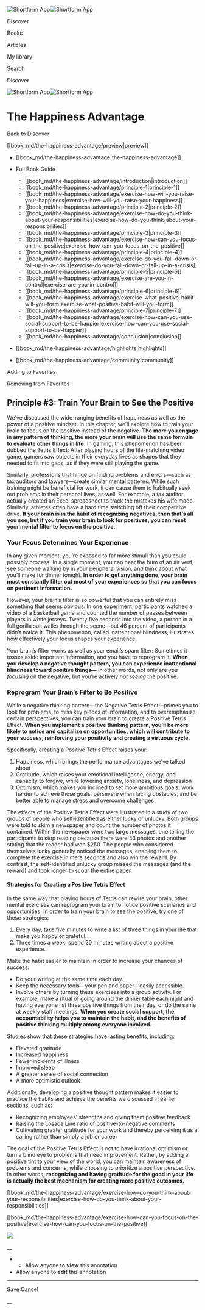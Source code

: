 ![Shortform App](/img/logo.36a2399e.svg)![Shortform App](/img/logo-dark.70c1b072.svg)

Discover

Books

Articles

My library

Search

Discover

![Shortform App](/img/logo.36a2399e.svg)![Shortform App](/img/logo-dark.70c1b072.svg)

# The Happiness Advantage

Back to Discover

[[book_md/the-happiness-advantage/preview|preview]]

  * [[book_md/the-happiness-advantage|the-happiness-advantage]]
  * Full Book Guide

    * [[book_md/the-happiness-advantage/introduction|introduction]]
    * [[book_md/the-happiness-advantage/principle-1|principle-1]]
    * [[book_md/the-happiness-advantage/exercise-how-will-you-raise-your-happiness|exercise-how-will-you-raise-your-happiness]]
    * [[book_md/the-happiness-advantage/principle-2|principle-2]]
    * [[book_md/the-happiness-advantage/exercise-how-do-you-think-about-your-responsibilities|exercise-how-do-you-think-about-your-responsibilities]]
    * [[book_md/the-happiness-advantage/principle-3|principle-3]]
    * [[book_md/the-happiness-advantage/exercise-how-can-you-focus-on-the-positive|exercise-how-can-you-focus-on-the-positive]]
    * [[book_md/the-happiness-advantage/principle-4|principle-4]]
    * [[book_md/the-happiness-advantage/exercise-do-you-fall-down-or-fall-up-in-a-crisis|exercise-do-you-fall-down-or-fall-up-in-a-crisis]]
    * [[book_md/the-happiness-advantage/principle-5|principle-5]]
    * [[book_md/the-happiness-advantage/exercise-are-you-in-control|exercise-are-you-in-control]]
    * [[book_md/the-happiness-advantage/principle-6|principle-6]]
    * [[book_md/the-happiness-advantage/exercise-what-positive-habit-will-you-form|exercise-what-positive-habit-will-you-form]]
    * [[book_md/the-happiness-advantage/principle-7|principle-7]]
    * [[book_md/the-happiness-advantage/exercise-how-can-you-use-social-support-to-be-happier|exercise-how-can-you-use-social-support-to-be-happier]]
    * [[book_md/the-happiness-advantage/conclusion|conclusion]]
  * [[book_md/the-happiness-advantage/highlights|highlights]]
  * [[book_md/the-happiness-advantage/community|community]]



Adding to Favorites 

Removing from Favorites 

## Principle #3: Train Your Brain to See the Positive

We’ve discussed the wide-ranging benefits of happiness as well as the power of a positive mindset. In this chapter, we’ll explore how to train your brain to focus on the positive instead of the negative. **The more you engage in any pattern of thinking, the more your brain will use the same formula to evaluate other things in life.** In gaming, this phenomenon has been dubbed the Tetris Effect: After playing hours of the tile-matching video game, gamers saw objects in their everyday lives as shapes that they needed to fit into gaps, as if they were still playing the game.

Similarly, professions that hinge on finding problems and errors—such as tax auditors and lawyers—create similar mental patterns. While such training might be beneficial for work, it can cause them to habitually seek out problems in their personal lives, as well. For example, a tax auditor actually created an Excel spreadsheet to track the mistakes his wife made. Similarly, athletes often have a hard time switching off their competitive drive. **If your brain is in the habit of recognizing negatives, then that’s all you see, but if you train your brain to look for positives, you can reset your mental filter to focus on the positive.**

### Your Focus Determines Your Experience

In any given moment, you’re exposed to far more stimuli than you could possibly process. In a single moment, you can hear the hum of an air vent, see someone walking by in your peripheral vision, and think about what you’ll make for dinner tonight. **In order to get anything done, your brain must constantly filter out most of your experiences so that you can focus on pertinent information.**

However, your brain’s filter is so powerful that you can entirely miss something that seems obvious. In one experiment, participants watched a video of a basketball game and counted the number of passes between players in white jerseys. Twenty five seconds into the video, a person in a full gorilla suit walks through the scene—but 46 percent of participants didn’t notice it. This phenomenon, called inattentional blindness, illustrates how effectively your focus shapes your experience.

Your brain’s filter works as well as your email’s spam filter: Sometimes it tosses aside important information, and you have to reprogram it. **When you develop a negative thought pattern, you can experience inattentional blindness toward positive things—** in other words, not only are you _focusing_ on the negative, but you’re actively _not seeing_ the positive.

### Reprogram Your Brain’s Filter to Be Positive

While a negative thinking pattern—the Negative Tetris Effect—primes you to look for problems, to miss key pieces of information, and to overemphasize certain perspectives, you can train your brain to create a Positive Tetris Effect. **When you implement a positive thinking pattern, you’ll be more likely to notice and capitalize on opportunities, which will contribute to your success, reinforcing your positivity and creating a virtuous cycle.**

Specifically, creating a Positive Tetris Effect raises your:

  1. Happiness, which brings the performance advantages we’ve talked about
  2. Gratitude, which raises your emotional intelligence, energy, and capacity to forgive, while lowering anxiety, loneliness, and depression
  3. Optimism, which makes you inclined to set more ambitious goals, work harder to achieve those goals, persevere when facing obstacles, and be better able to manage stress and overcome challenges 



The effects of the Positive Tetris Effect were illustrated in a study of two groups of people who self-identified as either lucky or unlucky. Both groups were told to skim a newspaper and count the number of photos it contained. Within the newspaper were two large messages, one telling the participants to stop reading because there were 43 photos and another stating that the reader had won $250. The people who considered themselves lucky generally noticed the messages, enabling them to complete the exercise in mere seconds and also win the reward. By contrast, the self-identified unlucky group missed the messages (and the reward) and took longer to scour the entire paper.

#### Strategies for Creating a Positive Tetris Effect

In the same way that playing hours of Tetris can rewire your brain, other mental exercises can reprogram your brain to notice positive scenarios and opportunities. In order to train your brain to see the positive, try one of these strategies:

  1. Every day, take five minutes to write a list of three things in your life that make you happy or grateful.
  2. Three times a week, spend 20 minutes writing about a positive experience. 



Make the habit easier to maintain in order to increase your chances of success:

  * Do your writing at the same time each day. 
  * Keep the necessary tools—your pen and paper—easily accessible.
  * Involve others by turning these exercises into a group activity. For example, make a ritual of going around the dinner table each night and having everyone list three positive things from their day, or do the same at weekly staff meetings. **When you create social support, the accountability helps you to maintain the habit, and the benefits of positive thinking multiply among everyone involved.**



Studies show that these strategies have lasting benefits, including:

  * Elevated gratitude 
  * Increased happiness
  * Fewer incidents of illness
  * Improved sleep
  * A greater sense of social connection
  * A more optimistic outlook



Additionally, developing a positive thought pattern makes it easier to practice the habits and achieve the benefits we discussed in earlier sections, such as:

  * Recognizing employees’ strengths and giving them positive feedback
  * Raising the Losada Line ratio of positive-to-negative comments
  * Cultivating greater gratitude for your work and thereby perceiving it as a calling rather than simply a job or career



The goal of the Positive Tetris Effect is not to have irrational optimism or turn a blind eye to problems that need improvement. Rather, by adding a positive tint to your view of the world, you can maintain awareness of problems and concerns, while choosing to prioritize a positive perspective. In other words, **recognizing and having gratitude for the good in your life is actually the best mechanism for creating more positive outcomes.**

[[book_md/the-happiness-advantage/exercise-how-do-you-think-about-your-responsibilities|exercise-how-do-you-think-about-your-responsibilities]]

[[book_md/the-happiness-advantage/exercise-how-can-you-focus-on-the-positive|exercise-how-can-you-focus-on-the-positive]]

![](https://bat.bing.com/action/0?ti=56018282&Ver=2&mid=2f3ae9b8-097c-4276-8f63-306f67ad08ae&sid=1711133063fa11eebdec89a8b8ae3bbc&vid=171147a063fa11eea7440fcfeb230d96&vids=0&msclkid=N&pi=0&lg=en-US&sw=800&sh=600&sc=24&nwd=1&tl=Shortform%20%7C%20Book&p=https%3A%2F%2Fwww.shortform.com%2Fapp%2Fbook%2Fthe-happiness-advantage%2Fprinciple-3&r=&lt=397&evt=pageLoad&sv=1&rn=261797)

__

  *   * Allow anyone to **view** this annotation
  * Allow anyone to **edit** this annotation



* * *

Save Cancel

__



